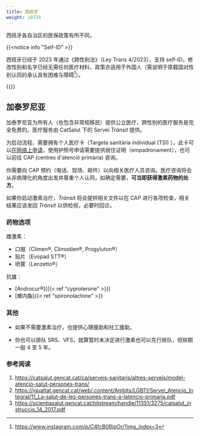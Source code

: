 ```yaml
---
title: 西班牙
weight: 10724
---
```


西班牙各自治区的医保政策有所不同。

{{<notice info "Self-ID" >}}

西班牙已经于 2023 年通过《跨性别法》（Ley Trans 4/2023），支持 self-ID，修改性别和名字已经无需任何医疗材料，政策亦适用于外国人（需说明于原籍国对性别认同的承认具有困难与障碍[^1]）。

{{</notice>}}

## 加泰罗尼亚

加泰罗尼亚为所有人（也包含非常规移民）提供公立医疗，跨性别的医疗服务是完全免费的。医疗服务由 CatSalut 下的 Servei _Trànsit_ 提供。

为启动流程，需要拥有个人医疗卡（Targeta sanitària individual (TSI) ），此卡可以[在网络上申请](https://salut.gencat.cat/pls/rca/RCAPKTSI.SOLICITAR_TSI)，使用护照号申请需要提供居住证明（empadronament），也可以前往 CAP (centres d'atenció primària) 咨询。

你需要向 CAP 预约（电话、现场、邮件）以向相关医疗人员咨询。医疗咨询将会从非病理化的角度出发并尊重个人认同，如确定需要，**可当即获得激素药物的处方**。

如果你启动激素治疗，_Trànsit_ 将会提供相关文件以在 CAP 进行各项检查，相关结果应该发回 _Trànsit_ 以供检视，必要时回诊。

### 药物选项

雌激素：

- 口服（Climen®, Climodien®, Progyluton®）
- 贴片（Evopad STT®）
- 喷雾（Lenzetto®）

抗雄：

- [Androcur®]({{< ref "cyproterone" >}})
- [螺内酯]{{< ref "spironolactone" >}}

### 其他

- 如果不需要激素治疗，也提供心理援助和社工援助。

- 你也可以排队 SRS、VFS，就算暂时未决定进行激素也可以先行排队，但排期一般 4 至 5 年。

### 参考阅读

1. <https://catsalut.gencat.cat/ca/serveis-sanitaris/altres-serveis/model-atencio-salut-persones-trans/>
1. <https://igualtat.gencat.cat/web/.content/Ambits/LGBTI/Servei_Atencio_Integral/11_La-salut-de-les-persones-trans-a-latencio-primaria.pdf>
1. <https://scientiasalut.gencat.cat/bitstream/handle/11351/3275/catsalut_instruccio_14_2017.pdf>

[^1]: <https://www.instagram.com/p/C4fcB0RipOr/?img_index=3>
